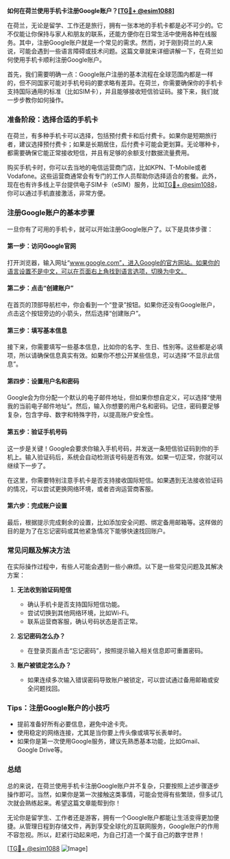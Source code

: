 **如何在荷兰使用手机卡注册Google账户？[[TG💪+ @esim1088](https://t.me/s/esim1088)]**

在荷兰，无论是留学、工作还是旅行，拥有一张本地的手机卡都是必不可少的。它不仅能让你保持与家人和朋友的联系，还能方便你在日常生活中使用各种在线服务。其中，注册Google账户就是一个常见的需求。然而，对于刚到荷兰的人来说，可能会遇到一些语言障碍或技术问题。这篇文章就来详细讲解一下，在荷兰如何使用手机卡顺利注册Google账户。

首先，我们需要明确一点：Google账户注册的基本流程在全球范围内都是一样的，但不同国家可能对手机号码的要求略有差异。在荷兰，你需要确保你的手机卡支持国际通用的标准（比如SIM卡），并且能够接收短信验证码。接下来，我们就一步步教你如何操作。

### **准备阶段：选择合适的手机卡**

在荷兰，有多种手机卡可以选择，包括预付费卡和后付费卡。如果你是短期旅行者，建议选择预付费卡；如果是长期居住，后付费卡可能会更划算。无论哪种卡，都需要确保它能正常接收短信，并且有足够的余额支付数据流量费用。

购买手机卡时，你可以去当地的电信运营商门店，比如KPN、T-Mobile或者Vodafone。这些运营商通常会有专门的工作人员帮助你选择适合的套餐。此外，现在也有许多线上平台提供电子SIM卡（eSIM）服务，比如[TG💪+ @esim1088](https://t.me/s/esim1088)，你可以通过手机直接激活，非常方便。

### **注册Google账户的基本步骤**

一旦你有了可用的手机卡，就可以开始注册Google账户了。以下是具体步骤：

#### **第一步：访问Google官网**

打开浏览器，输入网址“www.google.com”，进入Google的官方网站。如果你的语言设置不是中文，可以在页面右上角找到语言选项，切换为中文。

#### **第二步：点击“创建账户”**

在首页的顶部导航栏中，你会看到一个“登录”按钮。如果你还没有Google账户，点击这个按钮旁边的小箭头，然后选择“创建账户”。

#### **第三步：填写基本信息**

接下来，你需要填写一些基本信息，比如你的名字、生日、性别等。这些都是必填项，所以请确保信息真实有效。如果你不想公开某些信息，可以选择“不显示此信息”。

#### **第四步：设置用户名和密码**

Google会为你分配一个默认的电子邮件地址，但如果你想自定义，可以选择“使用我的当前电子邮件地址”。然后，输入你想要的用户名和密码。记住，密码要足够复杂，包含字母、数字和特殊字符，以提高账户安全性。

#### **第五步：验证手机号码**

这一步是关键！Google会要求你输入手机号码，并发送一条短信验证码到你的手机上。输入验证码后，系统会自动检测该号码是否有效。如果一切正常，你就可以继续下一步了。

在这里，你需要特别注意手机卡是否支持接收国际短信。如果遇到无法接收验证码的情况，可以尝试更换网络环境，或者咨询运营商客服。

#### **第六步：完成账户设置**

最后，根据提示完成剩余的设置，比如添加安全问题、绑定备用邮箱等。这样做的目的是为了在忘记密码或其他紧急情况下能够快速找回账户。

### **常见问题及解决方法**

在实际操作过程中，有些人可能会遇到一些小麻烦。以下是一些常见问题及其解决方案：

1. **无法收到验证码短信**
   - 确认手机卡是否支持国际短信功能。
   - 尝试切换到其他网络环境，比如Wi-Fi。
   - 联系运营商客服，确认号码状态是否正常。

2. **忘记密码怎么办？**
   - 在登录页面点击“忘记密码”，按照提示输入相关信息即可重置密码。

3. **账户被锁定怎么办？**
   - 如果连续多次输入错误密码导致账户被锁定，可以尝试通过备用邮箱或安全问题找回。

### **Tips：注册Google账户的小技巧**

- 提前准备好所有必要信息，避免中途卡壳。
- 使用稳定的网络连接，尤其是当你要上传头像或填写长表单时。
- 如果你是第一次使用Google服务，建议先熟悉基本功能，比如Gmail、Google Drive等。

### **总结**

总的来说，在荷兰使用手机卡注册Google账户并不复杂，只要按照上述步骤逐步操作即可。当然，如果你是第一次接触这类事情，可能会觉得有些繁琐，但多试几次就会熟练起来。希望这篇文章能帮到你！

无论你是留学生、工作者还是游客，拥有一个Google账户都能让生活变得更加便捷。从管理日程到存储文件，再到享受全球化的互联网服务，Google账户的作用不容忽视。所以，赶紧行动起来吧，为自己打造一个属于自己的数字世界！

[[TG💪+ @esim1088](https://t.me/s/esim1088) ![Image](https://i.postimg.cc/4NQfJmqS/Snipaste-2025-05-13-00-14-12.png)]